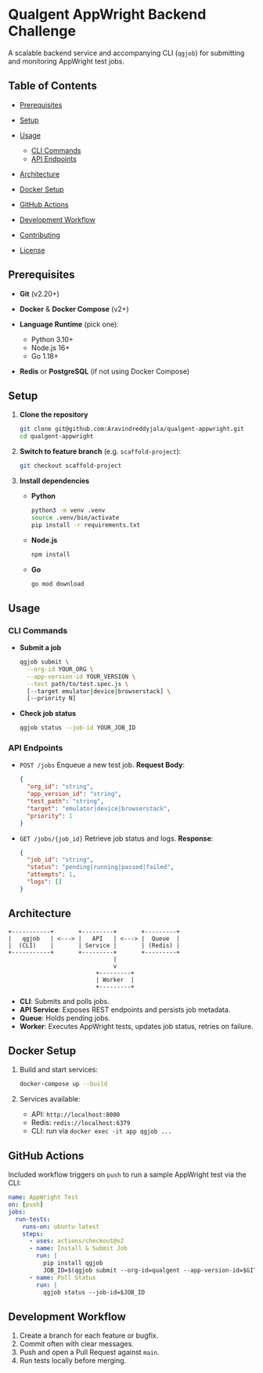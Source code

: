 # Qualgent AppWright Backend Challenge

A scalable backend service and accompanying CLI (`qgjob`) for submitting and monitoring AppWright test jobs.

## Table of Contents

* [Prerequisites](#prerequisites)
* [Setup](#setup)
* [Usage](#usage)

  * [CLI Commands](#cli-commands)
  * [API Endpoints](#api-endpoints)
* [Architecture](#architecture)
* [Docker Setup](#docker-setup)
* [GitHub Actions](#github-actions)
* [Development Workflow](#development-workflow)
* [Contributing](#contributing)
* [License](#license)

## Prerequisites

* **Git** (v2.20+)
* **Docker** & **Docker Compose** (v2+)
* **Language Runtime** (pick one):

  * Python 3.10+
  * Node.js 16+
  * Go 1.18+
* **Redis** or **PostgreSQL** (if not using Docker Compose)

## Setup

1. **Clone the repository**

   ```bash
   git clone git@github.com:Aravindreddyjala/qualgent-appwright.git
   cd qualgent-appwright
   ```

2. **Switch to feature branch** (e.g. `scaffold-project`):

   ```bash
   git checkout scaffold-project
   ```

3. **Install dependencies**

   * **Python**

     ```bash
     python3 -m venv .venv
     source .venv/bin/activate
     pip install -r requirements.txt
     ```
   * **Node.js**

     ```bash
     npm install
     ```
   * **Go**

     ```bash
     go mod download
     ```

## Usage

### CLI Commands

* **Submit a job**

  ```bash
  qgjob submit \
    --org-id YOUR_ORG \
    --app-version-id YOUR_VERSION \
    --test path/to/test.spec.js \
    [--target emulator|device|browserstack] \
    [--priority N]
  ```

* **Check job status**

  ```bash
  qgjob status --job-id YOUR_JOB_ID
  ```

### API Endpoints

* `POST /jobs`
  Enqueue a new test job.
  **Request Body**:

  ```json
  {
    "org_id": "string",
    "app_version_id": "string",
    "test_path": "string",
    "target": "emulator|device|browserstack",
    "priority": 1
  }
  ```

* `GET /jobs/{job_id}`
  Retrieve job status and logs.
  **Response**:

  ```json
  {
    "job_id": "string",
    "status": "pending|running|passed|failed",
    "attempts": 1,
    "logs": []
  }
  ```

## Architecture

```text
+-----------+       +---------+       +---------+
|   qgjob   | <---> |   API   | <---> |  Queue  |
|  (CLI)    |       | Service |       | (Redis) |
+-----------+       +---------+       +---------+
                              |
                              v
                         +---------+
                         | Worker  |
                         +---------+
```

* **CLI**: Submits and polls jobs.
* **API Service**: Exposes REST endpoints and persists job metadata.
* **Queue**: Holds pending jobs.
* **Worker**: Executes AppWright tests, updates job status, retries on failure.

## Docker Setup

1. Build and start services:

   ```bash
   docker-compose up --build
   ```
2. Services available:

   * API: `http://localhost:8000`
   * Redis: `redis://localhost:6379`
   * CLI: run via `docker exec -it app qgjob ...`

## GitHub Actions

Included workflow triggers on `push` to run a sample AppWright test via the CLI:

```yaml
name: AppWright Test
on: [push]
jobs:
  run-tests:
    runs-on: ubuntu-latest
    steps:
      - uses: actions/checkout@v2
      - name: Install & Submit Job
        run: |
          pip install qgjob
          JOB_ID=$(qgjob submit --org-id=qualgent --app-version-id=$GITHUB_SHA --test tests/smoke.spec.js)
      - name: Poll Status
        run: |
          qgjob status --job-id=$JOB_ID
```

## Development Workflow

1. Create a branch for each feature or bugfix.
2. Commit often with clear messages.
3. Push and open a Pull Request against `main`.
4. Run tests locally before merging.


